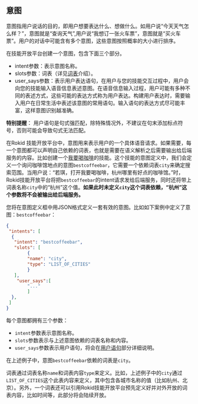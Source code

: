 ## 意图
意图指用户说话的目的，即用户想要表达什么、想做什么。如用户说“今天天气怎么样？”，意图就是“查询天气”,用户说“我想订一张火车票”，意图就是“买火车票”。用户的对话中可能含有多个意图，这些意图按照概率的大小进行排序。

在技能开放平台创建一个意图，包含下面三个部分。
- intent参数：表示意图名称。
- slots参数：词表（详见[词表](word-list.md)介绍）。
- user_says参数：表示用户表达语句，在用户与您的技能交互过程中，用户会向您的技能输入语音信息表述意图。在语音信息输入过程，用户可能有多种不同的表述方式，这些可能的表达方式称为用户表达。构建用户表达时，需要输入用户在日常生活中表述该意图的常用语句。输入语句的表达方式尽可能丰富，这样意图识别越准确。

**特别提醒**： 用户语句是句式强匹配，除特殊情况外，不建议在句末添加标点符号，否则可能会导致句式无法匹配。

在Rokid 技能开放平台中，意图用来表示用户的一个具体语音请求。如果需要，每一个意图都可以声明自己依赖的词表，也就是需要在语义解析之后需要输出给后端服务的内容。比如创建一个[我要喝咖啡](https://github.com/Rokid/rokid-skill-sample/tree/master/rokid-skill-sample-js-tastecoffee)的技能。这个技能的意图定义中，我们会定义一个询问咖啡馆地点的意图`bestcoffeebar`，它需要一个依赖词表`city`来确定搜索范围。当用户说：“若琪，打开我要喝咖啡，杭州哪里有好点的咖啡馆。”时，Rokid技能开放平台将把`bestcoffeebar`的intent请求发给后端服务，同时还将带上词表名称`city`中的“杭州”这个值。**如果此时未定义`city`这个词表依赖，“杭州”这个参数将不会被输出给后端服务。**

您将在意图定义框中用JSON格式定义一套有效的意图。比如如下案例中定义了意图：`bestcoffeebar`：

```json
{
 "intents": [
  {
   "intent": "bestcoffeebar",
   "slots": [
        {
        "name": "city",
        "type": "LIST_OF_CITIES"
        }
   ],
    "user_says":[
        "..."
        ]
  },
 ]
}
```

每个意图都拥有三个参数：

- `intent`参数表示意图名称。
- `slots`参数表示与上述意图依赖的词表名称和内容。
- `user_says`参数表示用户语句，将会在[用户语句](usersays.md)部分详细说明。

在上述例子中，意图`bestcoffeebar`依赖的词表是`city`。

词表通过词表名称`name`和词表内容`type`来定义。比如，上述例子中的`city`通过`LIST_OF_CITIES`这个此表内容来定义，其中包含各城市名称的值（比如杭州、北京）。另外，一个词表还可以引用Rokid技能开放平台预先定义好并对外开放的词表内容，比如时间等，此部分将会陆续开放。